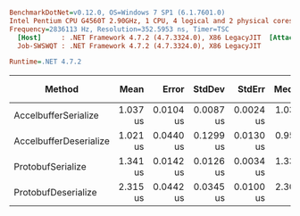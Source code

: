 ``` ini

BenchmarkDotNet=v0.12.0, OS=Windows 7 SP1 (6.1.7601.0)
Intel Pentium CPU G4560T 2.90GHz, 1 CPU, 4 logical and 2 physical cores
Frequency=2836113 Hz, Resolution=352.5953 ns, Timer=TSC
  [Host]     : .NET Framework 4.7.2 (4.7.3324.0), X86 LegacyJIT  [AttachedDebugger]
  Job-SWSWQT : .NET Framework 4.7.2 (4.7.3324.0), X86 LegacyJIT

Runtime=.NET 4.7.2  

```
|                 Method |     Mean |     Error |    StdDev |    StdErr |    Median |       Min |        Q1 |       Q3 |      Max |      Op/s |  Gen 0 | Gen 1 | Gen 2 | Allocated |
|----------------------- |---------:|----------:|----------:|----------:|----------:|----------:|----------:|---------:|---------:|----------:|-------:|------:|------:|----------:|
|   AccelbufferSerialize | 1.037 us | 0.0104 us | 0.0087 us | 0.0024 us | 1.0330 us | 1.0296 us | 1.0317 us | 1.045 us | 1.057 us | 964,311.4 |      - |     - |     - |         - |
| AccelbufferDeserialize | 1.021 us | 0.0440 us | 0.1299 us | 0.0130 us | 0.9530 us | 0.8817 us | 0.8900 us | 1.162 us | 1.176 us | 979,276.8 | 0.1545 |     - |     - |     244 B |
|      ProtobufSerialize | 1.341 us | 0.0142 us | 0.0126 us | 0.0034 us | 1.3364 us | 1.3241 us | 1.3317 us | 1.349 us | 1.364 us | 745,954.7 | 0.3185 |     - |     - |     504 B |
|    ProtobufDeserialize | 2.315 us | 0.0442 us | 0.0345 us | 0.0100 us | 2.3001 us | 2.2806 us | 2.2900 us | 2.341 us | 2.395 us | 432,011.2 | 0.4730 |     - |     - |     748 B |
